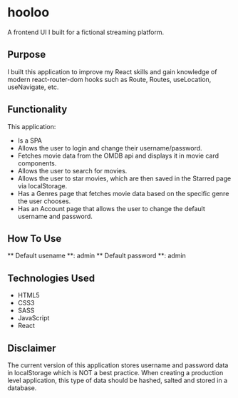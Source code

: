 # hooloo

A frontend UI I built for a fictional streaming platform.

## Purpose

I built this application to improve my React skills and gain knowledge of modern react-router-dom hooks such as Route, Routes, useLocation, useNavigate, etc. 

## Functionality

This application:

- Is a SPA
- Allows the user to login and change their username/password.
- Fetches movie data from the OMDB api and displays it in movie card components.
- Allows the user to search for movies.
- Allows the user to star movies, which are then saved in the Starred page via localStorage.
- Has a Genres page that fetches movie data based on the specific genre the user chooses.
- Has an Account page that allows the user to change the default username and password.

## How To Use

** Default usename **: admin
** Default password **: admin

## Technologies Used

- HTML5
- CSS3
- SASS
- JavaScript
- React

## Disclaimer

The current version of this application stores username and password data in localStorage which is NOT a best practice. When creating a production level application, this type of data should be hashed, salted and stored in a database.
